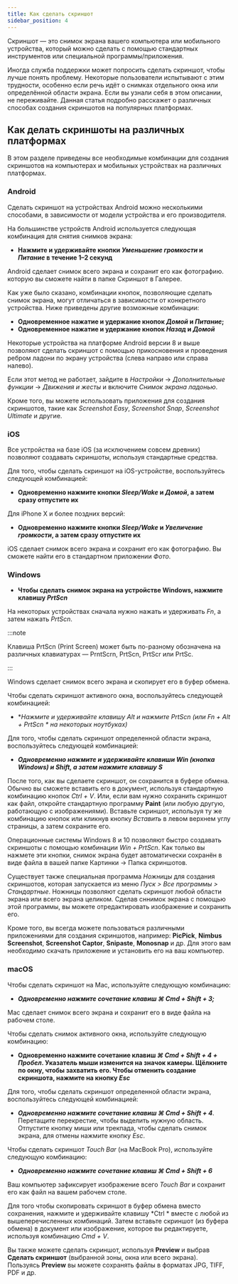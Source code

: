 ```yaml
---
title: Как сделать скриншот
sidebar_position: 4
---
```


Скриншот — это снимок экрана вашего компьютера или мобильного устройства, который можно сделать с помощью стандартных инструментов или специальной программы/приложения.

Иногда служба поддержки может попросить сделать скриншот, чтобы лучше понять проблему. Некоторые пользователи испытывают с этим трудности, особенно если речь идёт о снимках отдельного окна или определённой области экрана. Если вы узнали себя в этом описании, не переживайте. Данная статья подробно расскажет о различных способах создания скриншотов на популярных платформах.

## Как делать скриншоты на различных платформах

В этом разделе приведены все необходимые комбинации для создания скриншотов на компьютерах и мобильных устройствах на различных платформах.

### Android

Сделать скриншот на устройствах Android можно несколькими способами, в зависимости от модели устройства и его производителя.

На большинстве устройств Android используется следующая комбинация для снятия снимков экрана:

- **Нажмите и удерживайте кнопки *Уменьшение громкости* и *Питание* в течение 1–2 секунд**

Android сделает снимок всего экрана и сохранит его как фотографию. которую вы сможете найти в папке Скриншот в Галерее.

Как уже было сказано, комбинации кнопок, позволяющие сделать снимок экрана, могут отличаться в зависимости от конкретного устройства. Ниже приведены другие возможные комбинации:

- **Одновременное нажатие и удержание кнопок *Домой* и *Питание*;**
- **Одновременное нажатие и удержание кнопок *Назад* и *Домой***

Некоторые устройства на платформе Android версии 8 и выше позволяют сделать скриншот с помощью прикосновения и проведения ребром ладони по экрану устройства (слева направо или справа налево).

Если этот метод не работает, зайдите в *Настройки* → *Дополнительные функции* → *Движения и жесты* и включите *Снимок экрана ладонью*.

Кроме того, вы можете использовать приложения для создания скриншотов, такие как *Screenshot Easy*, *Screenshot Snap*, *Screenshot Ultimate* и другие.

### iOS

Все устройства на базе iOS (за исключением совсем древних) позволяют создавать скриншоты, используя стандартные средства.

Для того, чтобы сделать скриншот на iOS-устройстве, воспользуйтесь следующей комбинацией:

- **Одновременно нажмите кнопки *Sleep/Wake* и *Домой*, а затем сразу отпустите их**

Для iPhone X и более поздних версий:

- **Одновременно нажмите кнопки *Sleep/Wake* и *Увеличение громкости*, а затем сразу отпустите их**

iOS сделает снимок всего экрана и сохранит его как фотографию. Вы сможете найти его в стандартном приложении *Фото*.

### Windows

- **Чтобы сделать снимок экрана на устройстве Windows, нажмите клавишу *PrtScn***

На некоторых устройствах сначала нужно нажать и удерживать *Fn*, а затем нажать *PrtScn*.

:::note

Клавиша PrtScn (Print Screen) может быть по-разному обозначена на различных клавиатурах — PrntScrn, PrtScn, PrtScr или PrtSc.

:::

Windows сделает снимок всего экрана и скопирует его в буфер обмена.

Чтобы сделать скриншот активного окна, воспользуйтесь следующей комбинацией:

- **Нажмите и удерживайте клавишу *Alt* и нажмите *PrtScn* (или *Fn + Alt + PrtScn * на некоторых ноутбуках)**

Для того, чтобы сделать скриншот определенной области экрана, воспользуйтесь следующей комбинацией:

- ***Одновременно нажмите и удерживайте клавиши *Win* (кнопка Windows) и *Shift*, а затем нажмите клавишу *S****

После того, как вы сделаете скриншот, он сохранится в буфере обмена. Обычно вы сможете вставить его в документ, используя стандартную комбинацию кнопок *Ctrl + V*. Или, если вам нужно сохранить скриншот как файл, откройте стандартную программу **Paint** (или любую другую, работающую с изображениями). Вставьте скриншот, используя ту же комбинацию кнопок или кликнув кнопку *Вставить* в левом верхнем углу страницы, а затем сохраните его.

Операционные системы Windows 8 и 10 позволяют быстро создавать скриншоты с помощью комбинации *Win + PrtScn*. Как только вы нажмете эти кнопки, снимок экрана будет автоматически сохранён в виде файла в вашей папке Картинки → Папка скриншотов.

Существует также специальная программа *Ножницы* для создания скриншотов, которая запускается из меню *Пуск > Все программы > Стандартные*. Ножницы позволяют сделать скриншот любой области экрана или всего экрана целиком. Сделав сннимок экрана с помощью этой программы, вы можете отредактировать изображение и сохранить его.

Кроме того, вы всегда можете пользоваться различными приложениями для создания скриншотов, например: **PicPick**, **Nimbus Screenshot**, **Screenshot Captor**, **Snipaste**, **Monosnap** и др. Для этого вам необходимо скачать приложение и установить его на ваш компьютер.

### macOS

Чтобы сделать скриншот на Mac, используйте следующую комбинацию:

- ***Одновременно нажмите сочетание клавиш ***⌘ Cmd + Shift + 3***;***

Mac сделает снимок всего экрана и сохранит его в виде файла на рабочем столе.

Чтобы сделать снимок активного окна, используйте следующую комбинацию:

- **Одновременно нажмите сочетание клавиш *⌘ Cmd + Shift + 4 + Пробел*.  Указатель мыши изменится на значок камеры. Щёлкните по окну, чтобы захватить его. Чтобы отменить создание скриншота, нажмите на кнопку *Esc***

Для того, чтобы сделать скриншот определенной области экрана, воспользуйтесь следующей комбинацией:

- ***Одновременно нажмите сочетание клавиш ***⌘ Cmd + Shift + 4******. Перетащите перекрестие, чтобы выделить нужную область. Отпустите кнопку миши или трекпада, чтобы сделать снимок экрана, для отмены нажмите кнопку *Esc*.

Чтобы сделать скриншот *Touch Bar* (на MacBook Pro), используйте следующую комбинацию:

- ***Одновременно нажмите сочетание клавиш ***⌘ Cmd + Shift + 6******

Ваш компьютер зафиксирует изображение всего *Touch Bar* и сохранит его как файл на вашем рабочем столе.

Для того чтобы скопировать скриншот в буфер обмена вместо сохранения, нажмите и удерживайте клавишу *Ctrl * вместе с любой из вышеперечисленных комбинаций. Затем вставьте скриншот (из буфера обмена) в документ или изображение, которое вы редактируете, используя комбинацию *Cmd + V*.

Вы также можете сделать скриншот, используя **Preview** и выбрав **Сделать скриншот** (выбранной зоны, окна или всего экрана). Пользуясь **Preview** вы можете сохранять файлы в форматах JPG, TIFF, PDF и др.

